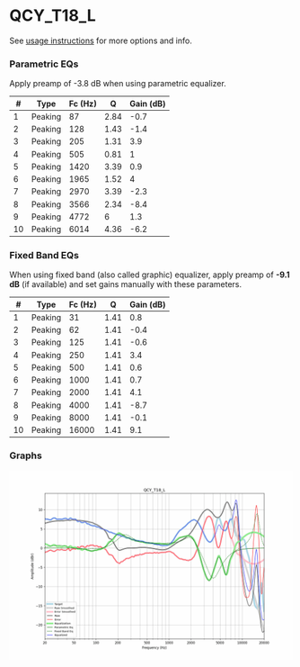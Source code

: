 # QCY_T18_L
See [usage instructions](https://github.com/jaakkopasanen/AutoEq#usage) for more options and info.

### Parametric EQs
Apply preamp of -3.8 dB when using parametric equalizer.

|   # | Type    |   Fc (Hz) |    Q |   Gain (dB) |
|-----|---------|-----------|------|-------------|
|   1 | Peaking |        87 | 2.84 |        -0.7 |
|   2 | Peaking |       128 | 1.43 |        -1.4 |
|   3 | Peaking |       205 | 1.31 |         3.9 |
|   4 | Peaking |       505 | 0.81 |         1   |
|   5 | Peaking |      1420 | 3.39 |         0.9 |
|   6 | Peaking |      1965 | 1.52 |         4   |
|   7 | Peaking |      2970 | 3.39 |        -2.3 |
|   8 | Peaking |      3566 | 2.34 |        -8.4 |
|   9 | Peaking |      4772 | 6    |         1.3 |
|  10 | Peaking |      6014 | 4.36 |        -6.2 |

### Fixed Band EQs
When using fixed band (also called graphic) equalizer, apply preamp of **-9.1 dB** (if available) and set gains manually with these parameters.

|   # | Type    |   Fc (Hz) |    Q |   Gain (dB) |
|-----|---------|-----------|------|-------------|
|   1 | Peaking |        31 | 1.41 |         0.8 |
|   2 | Peaking |        62 | 1.41 |        -0.4 |
|   3 | Peaking |       125 | 1.41 |        -0.6 |
|   4 | Peaking |       250 | 1.41 |         3.4 |
|   5 | Peaking |       500 | 1.41 |         0.6 |
|   6 | Peaking |      1000 | 1.41 |         0.7 |
|   7 | Peaking |      2000 | 1.41 |         4.1 |
|   8 | Peaking |      4000 | 1.41 |        -8.7 |
|   9 | Peaking |      8000 | 1.41 |        -0.1 |
|  10 | Peaking |     16000 | 1.41 |         9.1 |

### Graphs
![](./QCY_T18_L.png)
